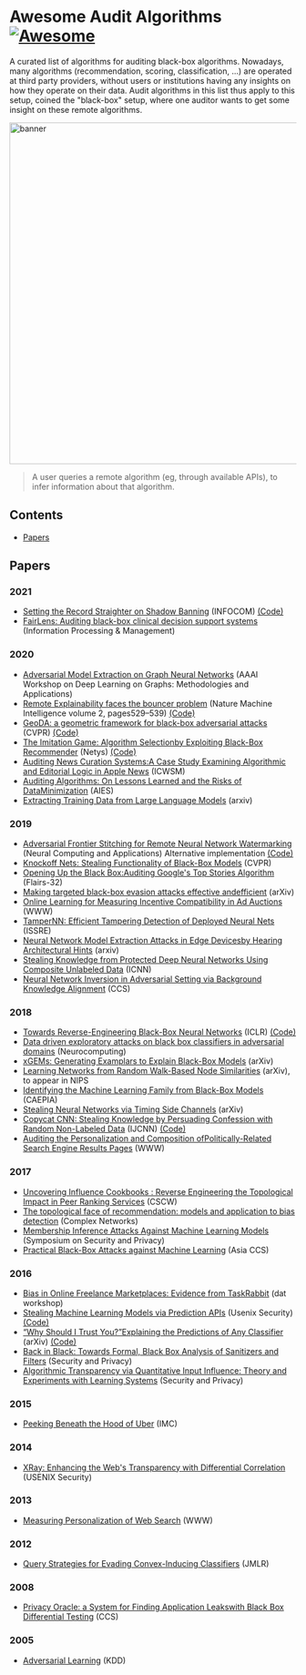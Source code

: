 # Awesome Audit Algorithms [![Awesome](https://awesome.re/badge-flat.svg)](https://awesome.re)

A curated list of algorithms for auditing black-box algorithms.
Nowadays, many algorithms (recommendation, scoring, classification, ...) are operated at third party providers, without users or institutions having any insights on how they operate on their data. Audit algorithms in this list thus apply to this setup, coined the "black-box" setup, where one auditor wants to get some insight on these remote algorithms.

<img src="https://github.com/erwanlemerrer/awesome-audit-algorithms/blob/main/resources/audit.png" width="600" alt="banner" class="center">

> A user queries a remote algorithm (eg, through available APIs), to infer information about that algorithm.

## Contents
- [Papers](#papers)

## Papers
### 2021
- [Setting the Record Straighter on Shadow Banning](https://arxiv.org/abs/2012.05101) (INFOCOM)  [(Code)](https://gitlab.enseeiht.fr/bmorgan/infocom-2021)
- [FairLens: Auditing black-box clinical decision support systems](https://www.sciencedirect.com/science/article/pii/S030645732100145X?casa_token=oyjFKij269MAAAAA:w_ohScpMPNMnkDdzBqAIod5QfBgQlq5Ht9mMRSOydZpOgNG-i1yuqEmBjWN__38gOGmjNL7dVT0) (Information Processing & Management)   
### 2020
- [Adversarial Model Extraction on Graph Neural Networks](https://arxiv.org/abs/1912.07721) (AAAI Workshop on Deep Learning on Graphs: Methodologies and Applications)   
- [Remote Explainability faces the bouncer problem](https://rdcu.be/b6qB4) (Nature Machine Intelligence volume 2, pages529–539)  [(Code)](https://github.com/erwanlemerrer/bouncer_problem)
- [GeoDA: a geometric framework for black-box adversarial attacks](https://openaccess.thecvf.com/content_CVPR_2020/papers/Rahmati_GeoDA_A_Geometric_Framework_for_Black-Box_Adversarial_Attacks_CVPR_2020_paper.pdf) (CVPR)  [(Code)](https://github.com/thisisalirah/GeoDA)
- [The Imitation Game: Algorithm Selectionby Exploiting Black-Box Recommender](https://github.com/erwanlemerrer/erwanlemerrer.github.io/raw/master/files/imitation_blackbox_recommenders_netys-2020.pdf) (Netys)  [(Code)](https://github.com/gdamaskinos/RecRank)
- [Auditing News Curation Systems:A Case Study Examining Algorithmic and Editorial Logic in Apple News](https://ojs.aaai.org/index.php/ICWSM/article/view/7277) (ICWSM)   
- [Auditing Algorithms:  On Lessons Learned and the Risks of DataMinimization](https://dl.acm.org/doi/pdf/10.1145/3375627.3375852) (AIES)   
- [Extracting Training Data from Large Language Models](https://arxiv.org/pdf/2012.07805) (arxiv)   
### 2019
- [Adversarial Frontier Stitching for Remote Neural Network Watermarking](https://arxiv.org/abs/1711.01894) (Neural Computing and Applications)  Alternative implementation [(Code)](https://github.com/dunky11/adversarial-frontier-stitching)
- [Knockoff Nets: Stealing Functionality of Black-Box Models](https://arxiv.org/abs/1812.02766.pdf) (CVPR)   
- [Opening Up the Black Box:Auditing Google's Top Stories Algorithm](https://par.nsf.gov/servlets/purl/10101277) (Flairs-32)  
- [Making targeted black-box evasion attacks effective andefficient](https://arxiv.org/pdf/1906.03397.pdf) (arXiv)  
- [Online Learning for Measuring Incentive Compatibility in Ad Auctions](https://research.fb.com/wp-content/uploads/2019/05/Online-Learning-for-Measuring-Incentive-Compatibility-in-Ad-Auctions.pdf) (WWW)   
- [TamperNN: Efficient Tampering Detection of Deployed Neural Nets](https://arxiv.org/abs/1903.00317) (ISSRE)   
- [Neural Network Model Extraction Attacks in Edge Devicesby Hearing Architectural Hints](https://arxiv.org/pdf/1903.03916.pdf) (arxiv)   
- [Stealing Knowledge from Protected Deep Neural Networks Using Composite Unlabeled Data](https://ieeexplore.ieee.org/abstract/document/8851798) (ICNN)   
- [Neural Network Inversion in Adversarial Setting via Background Knowledge Alignment](https://dl.acm.org/citation.cfm?id=3354261) (CCS)   
### 2018
- [Towards Reverse-Engineering Black-Box Neural Networks](https://arxiv.org/abs/1711.01768) (ICLR) [(Code)](https://github.com/coallaoh/WhitenBlackBox)
- [Data driven exploratory attacks on black box classifiers in adversarial domains](https://www.sciencedirect.com/science/article/pii/S092523121830136X) (Neurocomputing)   
- [xGEMs: Generating Examplars to Explain Black-Box Models](https://arxiv.org/pdf/1806.08867.pdf) (arXiv)   
- [Learning Networks from Random Walk-Based Node Similarities](https://arxiv.org/pdf/1801.07386) (arXiv), to appear in NIPS   
- [Identifying the Machine Learning Family from Black-Box Models](https://rd.springer.com/chapter/10.1007/978-3-030-00374-6_6) (CAEPIA)   
- [Stealing Neural Networks via Timing Side Channels](https://arxiv.org/pdf/1812.11720.pdf) (arXiv)   
- [Copycat CNN: Stealing Knowledge by Persuading Confession with Random Non-Labeled Data](https://arxiv.org/abs/1806.05476) (IJCNN)  [(Code)](https://github.com/jeiks/Stealing_DL_Models)
- [Auditing the Personalization and Composition ofPolitically-Related Search Engine Results Pages](https://dl.acm.org/doi/10.1145/3178876.3186143) (WWW)  
### 2017
- [Uncovering Influence Cookbooks : Reverse Engineering the Topological Impact in Peer Ranking Services](https://dl.acm.org/authorize.cfm?key=N21772) (CSCW)   
- [The topological face of recommendation: models and application to bias detection](https://arxiv.org/abs/1704.08991) (Complex Networks)  
- [Membership Inference Attacks Against Machine Learning Models](http://ieeexplore.ieee.org/document/7958568/) (Symposium on Security and Privacy)
- [Practical Black-Box Attacks against Machine Learning](https://dl.acm.org/citation.cfm?id=3053009) (Asia CCS)  
### 2016
- [Bias in Online Freelance Marketplaces: Evidence from TaskRabbit](http://datworkshop.org/papers/dat16-final22.pdf) (dat workshop)   
- [Stealing Machine Learning Models via Prediction APIs](https://www.usenix.org/conference/usenixsecurity16/technical-sessions/presentation/tramer) (Usenix Security)  [(Code)](https://github.com/ftramer/Steal-ML)
- [“Why Should I Trust You?”Explaining the Predictions of Any Classifier](https://arxiv.org/pdf/1602.04938v3.pdf) (arXiv)  [(Code)](https://github.com/marcotcr/lime-experiments)
- [Back in Black: Towards Formal, Black Box Analysis of Sanitizers and Filters](http://ieeexplore.ieee.org/document/7546497/) (Security and Privacy)   
- [Algorithmic Transparency via Quantitative Input Influence: Theory and Experiments with Learning Systems](http://ieeexplore.ieee.org/document/7546525/) (Security and Privacy)   
### 2015
- [Peeking Beneath the Hood of Uber](https://dl.acm.org/citation.cfm?id=2815681) (IMC)
### 2014
- [XRay: Enhancing the Web's Transparency with Differential Correlation](https://www.usenix.org/node/184394) (USENIX Security)  
### 2013
- [Measuring Personalization of Web Search](https://dl.acm.org/citation.cfm?id=2488435) (WWW)   
### 2012
- [Query Strategies for Evading Convex-Inducing Classifiers](http://www.jmlr.org/papers/v13/nelson12a.html) (JMLR)
### 2008
- [Privacy Oracle: a System for Finding Application Leakswith Black Box Differential Testing](https://dl.acm.org/citation.cfm?id=1455806) (CCS)   
### 2005
- [Adversarial Learning](https://dl.acm.org/citation.cfm?id=1081950) (KDD)

